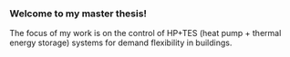 ### Welcome to my master thesis!

The focus of my work is on the control of HP+TES (heat pump + thermal energy storage) systems for demand flexibility in buildings.
